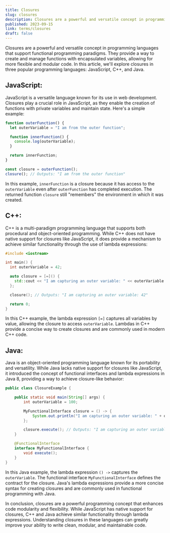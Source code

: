 ```yaml
---
title: Closures
slug: closures
description: Closures are a powerful and versatile concept in programming languages that support functional programming paradigms.
published: 2023-09-15
link: terms/closures
draft: false
---
```


Closures are a powerful and versatile concept in programming languages that support functional programming paradigms. They provide a way to create and manage functions with encapsulated variables, allowing for more flexible and modular code. In this article, we'll explore closures in three popular programming languages: JavaScript, C++, and Java.

## JavaScript:

JavaScript is a versatile language known for its use in web development. Closures play a crucial role in JavaScript, as they enable the creation of functions with private variables and maintain state. Here's a simple example:

```javascript
function outerFunction() {
  let outerVariable = "I am from the outer function";

  function innerFunction() {
    console.log(outerVariable);
  }

  return innerFunction;
}

const closure = outerFunction();
closure(); // Outputs: "I am from the outer function"
```

In this example, `innerFunction` is a closure because it has access to the `outerVariable` even after `outerFunction` has completed execution. The returned function `closure` still "remembers" the environment in which it was created.

## C++:

C++ is a multi-paradigm programming language that supports both procedural and object-oriented programming. While C++ does not have native support for closures like JavaScript, it does provide a mechanism to achieve similar functionality through the use of lambda expressions:

```cpp
#include <iostream>

int main() {
  int outerVariable = 42;

  auto closure = [=]() {
    std::cout << "I am capturing an outer variable: " << outerVariable << std::endl;
  };

  closure(); // Outputs: "I am capturing an outer variable: 42"

  return 0;
}
```

In this C++ example, the lambda expression `[=]` captures all variables by value, allowing the closure to access `outerVariable`. Lambdas in C++ provide a concise way to create closures and are commonly used in modern C++ code.

## Java:

Java is an object-oriented programming language known for its portability and versatility. While Java lacks native support for closures like JavaScript, it introduced the concept of functional interfaces and lambda expressions in Java 8, providing a way to achieve closure-like behavior:

```java
public class ClosureExample {

    public static void main(String[] args) {
        int outerVariable = 100;

        MyFunctionalInterface closure = () -> {
            System.out.println("I am capturing an outer variable: " + outerVariable);
        };

        closure.execute(); // Outputs: "I am capturing an outer variable: 100"
    }

    @FunctionalInterface
    interface MyFunctionalInterface {
        void execute();
    }
}
```

In this Java example, the lambda expression `() ->` captures the `outerVariable`. The functional interface `MyFunctionalInterface` defines the contract for the closure. Java's lambda expressions provide a more concise syntax for creating closures and are commonly used in functional programming with Java.

In conclusion, closures are a powerful programming concept that enhances code modularity and flexibility. While JavaScript has native support for closures, C++ and Java achieve similar functionality through lambda expressions. Understanding closures in these languages can greatly improve your ability to write clean, modular, and maintainable code.
